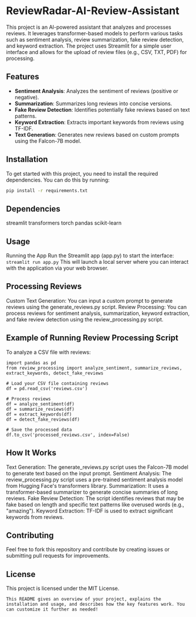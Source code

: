 # ReviewRadar-AI-Review-Assistant

This project is an AI-powered assistant that analyzes and processes reviews. It leverages transformer-based models to perform various tasks such as sentiment analysis, review summarization, fake review detection, and keyword extraction. The project uses Streamlit for a simple user interface and allows for the upload of review files (e.g., CSV, TXT, PDF) for processing.

## Features
- **Sentiment Analysis**: Analyzes the sentiment of reviews (positive or negative).
- **Summarization**: Summarizes long reviews into concise versions.
- **Fake Review Detection**: Identifies potentially fake reviews based on text patterns.
- **Keyword Extraction**: Extracts important keywords from reviews using TF-IDF.
- **Text Generation**: Generates new reviews based on custom prompts using the Falcon-7B model.

## Installation

To get started with this project, you need to install the required dependencies. You can do this by running:

```bash
pip install -r requirements.txt
```

## Dependencies
streamlit
transformers
torch
pandas
scikit-learn

## Usage
Running the App
Run the Streamlit app (app.py) to start the interface:
```streamlit run app.py```
This will launch a local server where you can interact with the application via your web browser.

## Processing Reviews
Custom Text Generation: You can input a custom prompt to generate reviews using the generate_reviews.py script.
Review Processing: You can process reviews for sentiment analysis, summarization, keyword extraction, and fake review detection using the review_processing.py script.

## Example of Running Review Processing Script
To analyze a CSV file with reviews:
```
import pandas as pd
from review_processing import analyze_sentiment, summarize_reviews, extract_keywords, detect_fake_reviews

# Load your CSV file containing reviews
df = pd.read_csv('reviews.csv')

# Process reviews
df = analyze_sentiment(df)
df = summarize_reviews(df)
df = extract_keywords(df)
df = detect_fake_reviews(df)

# Save the processed data
df.to_csv('processed_reviews.csv', index=False)
```

## How It Works
Text Generation: The generate_reviews.py script uses the Falcon-7B model to generate text based on the input prompt.
Sentiment Analysis: The review_processing.py script uses a pre-trained sentiment analysis model from Hugging Face's transformers library.
Summarization: It uses a transformer-based summarizer to generate concise summaries of long reviews.
Fake Review Detection: The script identifies reviews that may be fake based on length and specific text patterns like overused words (e.g., "amazing").
Keyword Extraction: TF-IDF is used to extract significant keywords from reviews.

## Contributing
Feel free to fork this repository and contribute by creating issues or submitting pull requests for improvements.

## License
This project is licensed under the MIT License.

```
This README gives an overview of your project, explains the installation and usage, and describes how the key features work. You can customize it further as needed!
```


